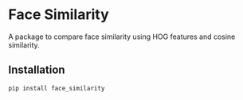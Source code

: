 # Face Similarity

A package to compare face similarity using HOG features and cosine similarity.

## Installation

```bash
pip install face_similarity